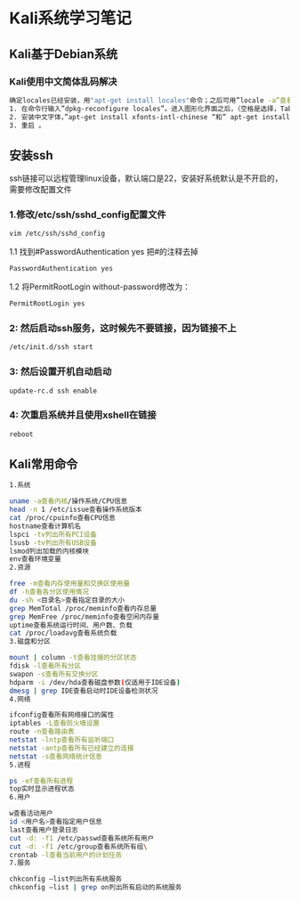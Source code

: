 # Kali系统学习笔记
## Kali基于Debian系统
### Kali使用中文简体乱码解决
```bash
确定locales已经安装，用"apt-get install locales"命令；之后可用”locale -a”查看当前系统支持的字符集。
1. 在命令行输入”dpkg-reconfigure locales”。进入图形化界面之后，（空格是选择，Tab是切换，*是选中），选中en_US.UTF-8和zh_CN.UTF-8，确定后，将en_US.UTF-8选为默认。
2. 安装中文字体，”apt-get install xfonts-intl-chinese “和” apt-get install ttf-wqy-microhei”，这时发现网页不乱码，系统也不乱码。
3. 重启 。
```
## 安装ssh
ssh链接可以远程管理linux设备，默认端口是22，安装好系统默认是不开启的，需要修改配置文件
### 1.修改/etc/ssh/sshd_config配置文件
```bash
vim /etc/ssh/sshd_config
```
1.1 找到#PasswordAuthentication yes  把#的注释去掉
```bash
PasswordAuthentication yes
```
1.2 将PermitRootLogin without-password修改为：
```bash
PermitRootLogin yes
```
### 2: 然后启动ssh服务，这时候先不要链接，因为链接不上
```bash
/etc/init.d/ssh start
```
### 3: 然后设置开机自动启动
```bash
update-rc.d ssh enable
```
### 4: 次重启系统并且使用xshell在链接
```bash
reboot
```
## Kali常用命令
```bash
1.系统

uname -a查看内核/操作系统/CPU信息
head -n 1 /etc/issue查看操作系统版本
cat /proc/cpuinfo查看CPU信息
hostname查看计算机名
lspci -tv列出所有PCI设备
lsusb -tv列出所有USB设备
lsmod列出加载的内核模块
env查看环境变量
2.资源

free -m查看内存使用量和交换区使用量
df -h查看各分区使用情况
du -sh <目录名>查看指定目录的大小
grep MemTotal /proc/meminfo查看内存总量
grep MemFree /proc/meminfo查看空闲内存量
uptime查看系统运行时间、用户数、负载
cat /proc/loadavg查看系统负载
3.磁盘和分区

mount | column -t查看挂接的分区状态
fdisk -l查看所有分区
swapon -s查看所有交换分区
hdparm -i /dev/hda查看磁盘参数(仅适用于IDE设备)
dmesg | grep IDE查看启动时IDE设备检测状况
4.网络

ifconfig查看所有网络接口的属性
iptables -L查看防火墙设置
route -n查看路由表
netstat -lntp查看所有监听端口
netstat -antp查看所有已经建立的连接
netstat -s查看网络统计信息
5.进程

ps -ef查看所有进程
top实时显示进程状态
6.用户

w查看活动用户
id <用户名>查看指定用户信息
last查看用户登录日志
cut -d: -f1 /etc/passwd查看系统所有用户
cut -d: -f1 /etc/group查看系统所有组\
crontab -l查看当前用户的计划任务
7.服务

chkconfig –list列出所有系统服务
chkconfig –list | grep on列出所有启动的系统服务
```
